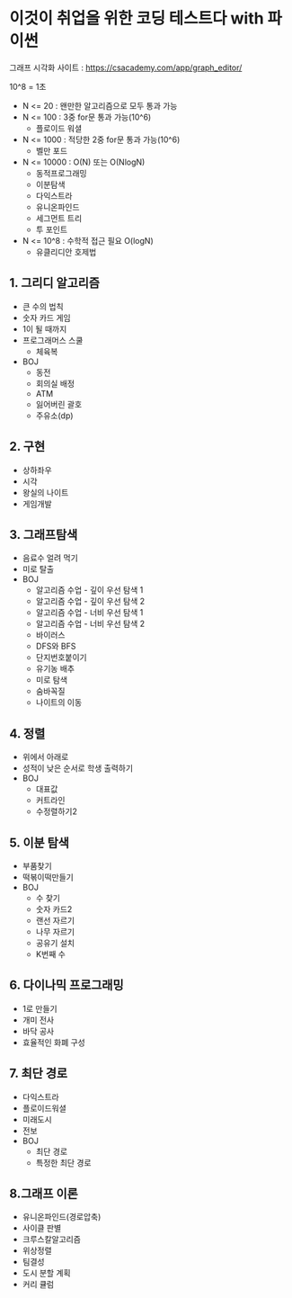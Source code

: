 # 이것이 취업을 위한 코딩 테스트다 with 파이썬

그래프 시각화 사이트 : https://csacademy.com/app/graph_editor/

10^8 = 1초
- N <= 20 : 왠만한 알고리즘으로 모두 통과 가능
- N <= 100 : 3중 for문 통과 가능(10^6)
    - 플로이드 워셜
- N <= 1000 : 적당한 2중 for문 통과 가능(10^6)
    - 벨만 포드
- N <= 10000 : O(N) 또는 O(NlogN)
    - 동적프로그래밍
    - 이분탐색
    - 다익스트라
    - 유니온파인드
    - 세그먼트 트리
    - 투 포인트
- N <= 10^8 : 수학적 접근 필요 O(logN)
    - 유클리디안 호제법

## 1. 그리디 알고리즘
- 큰 수의 법칙
- 숫자 카드 게임
- 1이 될 때까지
- 프로그래머스 스쿨
    - 체육복
- BOJ
    - 동전
    - 회의실 배정
    - ATM
    - 잃어버린 괄호
    - 주유소(dp)

## 2. 구현
- 상하좌우
- 시각
- 왕실의 나이트
- 게임개발

## 3. 그래프탐색
- 음료수 얼려 먹기
- 미로 탈출
- BOJ
    - 알고리즘 수업 - 깊이 우선 탐색 1
    - 알고리즘 수업 - 깊이 우선 탐색 2
    - 알고리즘 수업 - 너비 우선 탐색 1
    - 알고리즘 수업 - 너비 우선 탐색 2
    - 바이러스
    - DFS와 BFS
    - 단지번호붙이기
    - 유기농 배추
    - 미로 탐색
    - 숨바꼭질
    - 나이트의 이동

## 4. 정렬
- 위에서 아래로
- 성적이 낮은 순서로 학생 출력하기
- BOJ
    - 대표값
    - 커트라인
    - 수정렬하기2

## 5. 이분 탐색
- 부품찾기
- 떡볶이떡만들기
- BOJ
    - 수 찾기
    - 숫자 카드2
    - 랜선 자르기
    - 나무 자르기
    - 공유기 설치
    - K번째 수

## 6. 다이나믹 프로그래밍
- 1로 만들기
- 개미 전사
- 바닥 공사
- 효율적인 화폐 구성

## 7. 최단 경로
- 다익스트라
- 플로이드워셜
- 미래도시
- 전보
- BOJ
    - 최단 경로
    - 특정한 최단 경로
    
## 8.그래프 이론
- 유니온파인드(경로압축)
- 사이클 판별
- 크루스칼알고리즘
- 위상정렬
- 팀결성
- 도시 분할 계획
- 커리 큘럼